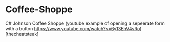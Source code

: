 # Coffee-Shoppe
C# Johnson Coffee Shoppe
(youtube example of opening a sepeerate form with a button https://www.youtube.com/watch?v=6y13EhV4vRo) [thecheatsteak]
